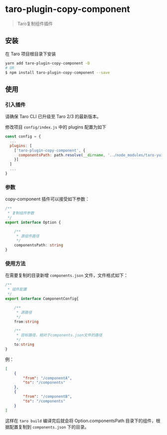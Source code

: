 # taro-plugin-copy-component

> Taro复制组件插件

## 安装

在 Taro 项目根目录下安装

```bash
yarn add taro-plugin-copy-component -D
# OR
$ npm install taro-plugin-copy-component --save
```

## 使用

### 引入插件

请确保 Taro CLI 已升级至 Taro 2/3 的最新版本。

修改项目 `config/index.js` 中的 plugins 配置为如下

```js
const config = {
  ...
  plugins: [
    ['taro-plugin-copy-component', {
      componentsPath: path.resolve(__dirname, '../node_modules/taro-yui-vue/src/components')
    }]
  ]
  ...
}
```

### 参数

copy-component 插件可以接受如下参数：

```typescript
/**
 * 复制组件参数
 */
export interface Option {

    /**
     * 源组件路径
     */
    componentsPath: string
}
```
### 使用方法

在需要复制的目录新增 `components.json` 文件，文件格式如下：

```typescript
/**
 * 组件配置
 */
export interface ComponentConfig{

    /**
     * 源路径
     */
    from:string

    /**
     * 目标路径，相对于components.json文件的路径
     */
    to:string
}
```

例：

```json
[
	{
		"from": "/componentA",
		"to": "/components"
	},
	{
		"from": "/componentB",
		"to": "/components"
	}
]
```

这样在 `taro build` 编译完后就会将 Option.componentsPath 目录下的组件，根据配置复制到 `components.json` 下的目录。